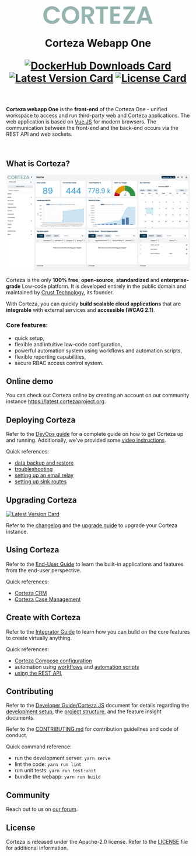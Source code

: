 <h1 align="center">
  <img width="300px" src=".github/assets/corteza_logo.svg" />
  <br />
  <p>Corteza Webapp One</p>

  <div align="center">

  [![DockerHub Downloads Card](https://img.shields.io/docker/pulls/cortezaproject/corteza-webapp)](https://img.shields.io/docker/pulls/cortezaproject/corteza-webapp)
  [![Latest Version Card](https://img.shields.io/github/v/tag/cortezaproject/corteza-webapp-one?label=stable%20version)](https://img.shields.io/github/v/tag/cortezaproject/corteza-webapp-one?label=stable%20version)
  [![License Card](https://img.shields.io/github/license/cortezaproject/corteza-webapp-one)](https://img.shields.io/github/license/cortezaproject/corteza-webapp-one)

  </div>
</h1>

<br />

**Corteza webapp One** is the **front-end** of the Corteza One - unified workspace to access and run third-party web and Corteza applications.
The web application is based on [Vue.JS](https://vuejs.org/) for modern browsers.
The communication between the front-end and the back-end occurs via the REST API and web sockets.

<br />

## What is Corteza?

<div align="center">
  <img style="max-height: 350px;" src=".github/assets/corteza_dashboard.png" />
</div>

Corteza is the only **100% free**, **open-source**, **standardized** and **enterprise-grade** Low-code platform.
It is developed entirely in the public domain and maintained by [Crust Technology](https://www.crust.tech/), its founder.

With Corteza, you can quickly **build scalable cloud applications** that are **integrable** with external services and **accessible (WCAG 2.1)**.

### Core features:

* quick setup,
* flexible and intuitive low-code configuration,
* powerful automation system using workflows and automation scripts,
* flexible reporting capabilities,
* secure RBAC access control system.

## Online demo

You can check out Corteza online by creating an account on our community instance https://latest.cortezaproject.org.

## Deploying Corteza

Refer to the [DevOps guide](https://docs.cortezaproject.org/corteza-docs/2021.9/devops-guide/index.html) for a complete guide on how to get Corteza up and running.
Additionally, we've provided some [video instructions](https://forum.cortezaproject.org/t/videos-on-how-to-set-up-corteza/91).

Quick references:

* [data backup and restore](https://docs.cortezaproject.org/corteza-docs/2021.9/devops-guide/maintenance/backups.html)
* [troubleshooting](https://docs.cortezaproject.org/corteza-docs/2021.9/devops-guide/maintenance/troubleshooting.html)
* [setting up an email relay](https://docs.cortezaproject.org/corteza-docs/2021.9/devops-guide/extension-requirements/email-relay.html)
* [setting up sink routes](https://docs.cortezaproject.org/corteza-docs/2021.9/devops-guide/extension-requirements/sink-route.html)

## Upgrading Corteza

[![Latest Version Card](https://img.shields.io/github/v/tag/cortezaproject/corteza-js?label=latest%20stable%20version)](https://img.shields.io/github/v/tag/cortezaproject/corteza-js?label=latest%20stable%20version)

Refer to the [changelog](https://docs.cortezaproject.org/corteza-docs/2021.9/changelog/index.html) and the [upgrade guide](https://docs.cortezaproject.org/corteza-docs/2021.9/upgrade-guide/index.html) to upgrade your Corteza instance.

## Using Corteza

Refer to the [End-User Guide](https://docs.cortezaproject.org/corteza-docs/2021.9/end-user-guide/index.html) to learn the built-in applications and features from the end-user perspective.

Quick references:

* [Corteza CRM](https://docs.cortezaproject.org/corteza-docs/2021.9/end-user-guide/crm/index.html)
* [Corteza Case Management](https://docs.cortezaproject.org/corteza-docs/2021.9/end-user-guide/case-management/index.html)

## Create with Corteza

Refer to the [Integrator Guide](https://docs.cortezaproject.org/corteza-docs/2021.9/integrator-guide/index.html) to learn how you can build on the core features to create virtually anything.

Quick references:

* [Corteza Compose configuration](https://docs.cortezaproject.org/corteza-docs/2021.9/integrator-guide/compose-configuration/index.html)
* automation using [workflows](https://docs.cortezaproject.org/corteza-docs/2021.9/integrator-guide/automation/workflows/index.html) and [automation scripts](https://docs.cortezaproject.org/corteza-docs/2021.9/integrator-guide/automation/automation-scripts/index.html)
* [using the REST API](https://docs.cortezaproject.org/corteza-docs/2021.9/integrator-guide/accessing-corteza/index.html),

## Contributing

Refer to the [Developer Guide/Corteza JS](https://docs.cortezaproject.org/corteza-docs/2021.9/developer-guide/corteza-js/index.html) document for details regarding the [development setup](https://docs.cortezaproject.org/corteza-docs/2021.9/developer-guide/corteza-js/index.html#_development_setup), the [project structure](https://docs.cortezaproject.org/corteza-docs/2021.9/developer-guide/corteza-js/structure.html), and the feature insight documents.

Refer to the [CONTRIBUTING.md](CONTRIBUTING.md) for contribution guidelines and code of conduct.

Quick command reference:

* run the development server: `yarn serve`
* lint the code: `yarn run lint`
* run unit tests: `yarn run test:unit`
* bundle the webapp: `yarn run build`

## Community

Reach out to us on [our forum](https://forum.cortezaproject.org/).

## License

Corteza is released under the Apache-2.0 license.
Refer to the [LICENSE](LICENSE) file for additional information.
